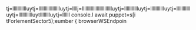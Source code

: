 tj=llllllllllluytj=llllllllllllllllluytj=llllj=lllllllllllllllllllllllluytj=llllllllllluytj=llllllllllluytj=llllllllllluytj=llllllllllluytlllllllluytj=llllll
console.l await puppet=s[i tForlementSector5);eumber
                    { browserWSEndpoin

